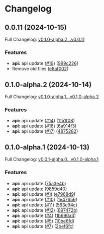 # Changelog

## 0.0.11 (2024-10-15)

Full Changelog: [v0.1.0-alpha.2...v0.0.11](https://github.com/ArcadeAI/arcade-js/compare/v0.1.0-alpha.2...v0.0.11)

### Features

* **api:** api update ([#19](https://github.com/ArcadeAI/arcade-js/issues/19)) ([999c226](https://github.com/ArcadeAI/arcade-js/commit/999c2267436309b33aa277ca935b69a6dd776bf0))
* Remove old files ([e8af002](https://github.com/ArcadeAI/arcade-js/commit/e8af0028ca71cb6782523e87d7fd92ed539493f7))

## 0.1.0-alpha.2 (2024-10-14)

Full Changelog: [v0.1.0-alpha.1...v0.1.0-alpha.2](https://github.com/ArcadeAI/arcade-js/compare/v0.1.0-alpha.1...v0.1.0-alpha.2)

### Features

* **api:** api update ([#14](https://github.com/ArcadeAI/arcade-js/issues/14)) ([1151f08](https://github.com/ArcadeAI/arcade-js/commit/1151f0877fc108e73fe905b293e40ae51d3c4742))
* **api:** api update ([#16](https://github.com/ArcadeAI/arcade-js/issues/16)) ([6a914f3](https://github.com/ArcadeAI/arcade-js/commit/6a914f3ad24f0a794faee60ed67759ef4448178e))
* **api:** api update ([#17](https://github.com/ArcadeAI/arcade-js/issues/17)) ([4875282](https://github.com/ArcadeAI/arcade-js/commit/4875282c44ab8fe24b72e2bf43e6b7b28c211d48))

## 0.1.0-alpha.1 (2024-10-13)

Full Changelog: [v0.0.1-alpha.0...v0.1.0-alpha.1](https://github.com/ArcadeAI/arcade-js/compare/v0.0.1-alpha.0...v0.1.0-alpha.1)

### Features

* **api:** api update ([75a3e4b](https://github.com/ArcadeAI/arcade-js/commit/75a3e4b87368a6099aaa3747a258c4779a620eb9))
* **api:** api update ([9859d40](https://github.com/ArcadeAI/arcade-js/commit/9859d40462aef973df0fc322c90b190076a599af))
* **api:** api update ([#1](https://github.com/ArcadeAI/arcade-js/issues/1)) ([e7968d9](https://github.com/ArcadeAI/arcade-js/commit/e7968d9935a392a108736acfc5ea0e8816b00fc6))
* **api:** api update ([#10](https://github.com/ArcadeAI/arcade-js/issues/10)) ([1e47656](https://github.com/ArcadeAI/arcade-js/commit/1e476560fd08870d335d574397ab21c0b1de83e5))
* **api:** api update ([#11](https://github.com/ArcadeAI/arcade-js/issues/11)) ([563e94c](https://github.com/ArcadeAI/arcade-js/commit/563e94cb69fe2282f327dafa3b4011c46fae25de))
* **api:** api update ([#12](https://github.com/ArcadeAI/arcade-js/issues/12)) ([897472b](https://github.com/ArcadeAI/arcade-js/commit/897472be2a59a5af6f31b51c24558e67b095daaa))
* **api:** api update ([#4](https://github.com/ArcadeAI/arcade-js/issues/4)) ([1b690a3](https://github.com/ArcadeAI/arcade-js/commit/1b690a31872df1a5426f5b7532908cf0a63dd862))
* **api:** api update ([#5](https://github.com/ArcadeAI/arcade-js/issues/5)) ([10be6fd](https://github.com/ArcadeAI/arcade-js/commit/10be6fd731c5e171d2a897f181500e934c71528c))
* **api:** api update ([#7](https://github.com/ArcadeAI/arcade-js/issues/7)) ([2bef6fc](https://github.com/ArcadeAI/arcade-js/commit/2bef6fc7ce18294dada955a2b80a62d8c0f3e8ec))

